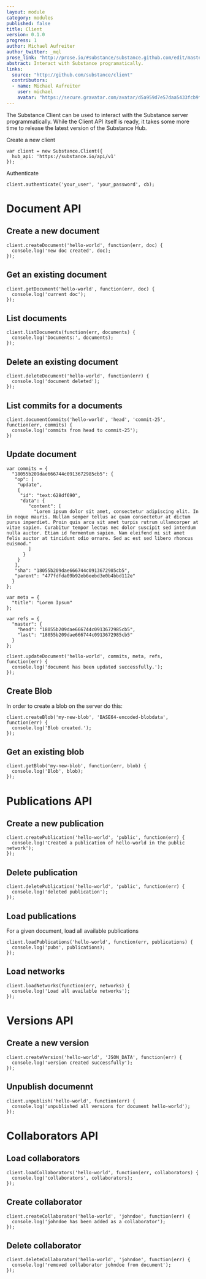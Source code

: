 ```yaml
---
layout: module
category: modules
published: false
title: Client
version: 0.1.0
progress: 1
author: Michael Aufreiter
author_twitter: _mql
prose_link: "http://prose.io/#substance/substance.github.com/edit/master/_posts/modules/0100-01-05-client.md"
abstract: Interact with Substance programatically.
links: 
  source: "http://github.com/substance/client"
  contributors: 
  - name: Michael Aufreiter
    user: michael
    avatar: "https://secure.gravatar.com/avatar/d5a959d7e57daa5433fcb9f8da40be4b?d=https://a248.e.akamai.net/assets.github.com%2Fimages%2Fgravatars%2Fgravatar-140.png"
---
```


The Substance Client can be used to interact with the Substance server programmatically. While the Client API itself is ready, it takes some more time to release the latest version of the Substance Hub.

Create a new client

    var client = new Substance.Client({
      hub_api: 'https://substance.io/api/v1'
    });

Authenticate

    client.authenticate('your_user', 'your_password', cb);


# Document API

## Create a new document

    client.createDocument('hello-world', function(err, doc) {
      console.log('new doc created', doc);
    });


## Get an existing document

    client.getDocument('hello-world', function(err, doc) {
      console.log('current doc');
    });


## List documents

    client.listDocuments(function(err, documents) {
      console.log('Documents:', documents);
    });


## Delete an existing document

    client.deleteDocument('hello-world', function(err) {
      console.log('document deleted');
    });


## List commits for a documents

    client.documentCommits('hello-world', 'head', 'commit-25', function(err, commits) {
      console.log('commits from head to commit-25');
    })


## Update document
  
    var commits = {
      "18055b209dae666744c0913672985cb5": {
       "op": [
        "update",
        {
         "id": "text:628df690",
         "data": {
            "content": [
              "Lorem ipsum dolor sit amet, consectetur adipiscing elit. In in neque mauris. Nullam semper tellus ac quam consectetur at dictum purus imperdiet. Proin quis arcu sit amet turpis rutrum ullamcorper at vitae sapien. Curabitur tempor lectus nec dolor suscipit sed interdum nulla auctor. Etiam id fermentum sapien. Nam eleifend mi sit amet felis auctor at tincidunt odio ornare. Sed ac est sed libero rhoncus euismod."
            ]
          }
        }
       ],
       "sha": "18055b209dae666744c0913672985cb5",
       "parent": "477fdfda09b92eb6eebd3e0b4bbd112e"
      }
    };

    var meta = {
      "title": "Lorem Ipsum"
    };

    var refs = {
      "master": {
        "head": "18055b209dae666744c0913672985cb5",
        "last": "18055b209dae666744c0913672985cb5"
      }
    };

    client.updateDocument('hello-world', commits, meta, refs, function(err) {
      console.log('document has been updated successfully.');
    });

## Create Blob

In order to create a blob on the server do this:

    client.createBlob('my-new-blob', 'BASE64-encoded-blobdata', function(err) {
      console.log('Blob created.');
    });


## Get an existing blob

    client.getBlob('my-new-blob', function(err, blob) {
      console.log('Blob', blob);
    });



# Publications API

## Create a new publication

    client.createPublication('hello-world', 'public', function(err) {
      console.log('Created a publication of hello-world in the public network');
    });


## Delete publication

    client.deletePublication('hello-world', 'public', function(err) {
      console.log('deleted publication');
    });


## Load publications

For a given document, load all available publications

    client.loadPublications('hello-world', function(err, publications) {
      console.log('pubs', publications);
    });


## Load networks

    client.loadNetworks(function(err, networks) {
      console.log('Load all available networks');
    });


# Versions API

## Create a new version

    client.createVersion('hello-world', 'JSON_DATA', function(err) {
      console.log('version created successfully');
    });

## Unpublish documennt


    client.unpublish('hello-world', function(err) {
      console.log('unpublished all versions for document hello-world');
    });


# Collaborators API

## Load collaborators

    client.loadCollaborators('hello-world', function(err, collaborators) {
      console.log('collaborators', collaborators);
    });


## Create collaborator

    client.createCollaborator('hello-world', 'johndoe', function(err) {
      console.log('johndoe has been added as a collaborator');
    });


## Delete collaborator

    client.deleteCollaborator('hello-world', 'johndoe', function(err) {
      console.log('removed collaborator johndoe from document');
    });
